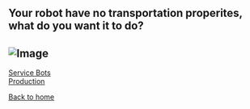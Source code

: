 ## Your robot have no transportation properites, what do you want it to do?

![Image](???)
--------------

[Service Bots](../end/CSB.md)  
[Production](../end/APM.md)  

[Back to home](../home.md)  
